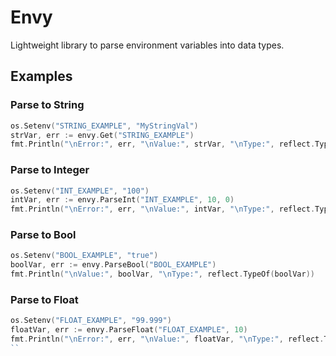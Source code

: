 # Envy

Lightweight library to parse environment variables into data types.

## Examples

### Parse to String

```go
os.Setenv("STRING_EXAMPLE", "MyStringVal")
strVar, err := envy.Get("STRING_EXAMPLE")
fmt.Println("\nError:", err, "\nValue:", strVar, "\nType:", reflect.TypeOf(strVar))
```

### Parse to Integer
```go
os.Setenv("INT_EXAMPLE", "100")
intVar, err := envy.ParseInt("INT_EXAMPLE", 10, 0)
fmt.Println("\nError:", err, "\nValue:", intVar, "\nType:", reflect.TypeOf(intVar))
```

### Parse to Bool
```go
os.Setenv("BOOL_EXAMPLE", "true")
boolVar, err := envy.ParseBool("BOOL_EXAMPLE")
fmt.Println("\nValue:", boolVar, "\nType:", reflect.TypeOf(boolVar))
```

### Parse to Float
```go
os.Setenv("FLOAT_EXAMPLE", "99.999")
floatVar, err := envy.ParseFloat("FLOAT_EXAMPLE", 10)
fmt.Println("\nError:", err, "\nValue:", floatVar, "\nType:", reflect.TypeOf(floatVar))
``